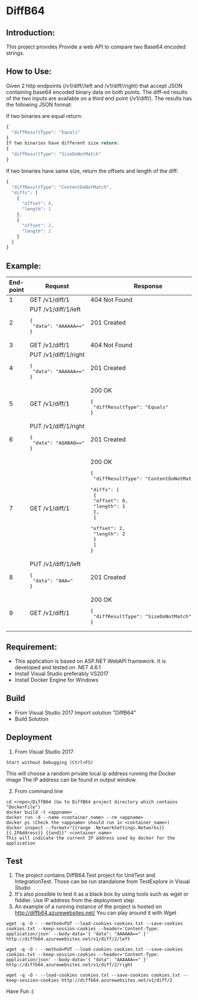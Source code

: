 # DiffB64

## Introduction:
This project provides Provide a web API to compare two Base64 encoded strings. 

## How to Use:
Given 2 http endpoints (<host>/v1/diff/<ID>/left and <host>/v1/diff/<ID>/right) that accept JSON containing base64 encoded binary data on both points. 
The diff-ed results of the two inputs are available on a third end point (<host>/v1/diff/<ID>). The results has the following JSON format:

If two binaries are equal return:
```javascript
{
  "diffResultType": "Equals"
}
If two binaries have different size return:
{
  "diffResultType": "SizeDoNotMatch"
}
```

If two binaries have same size, return the offsets and length of the diff:
```javascript
{
  "diffResultType": "ContentDoNotMatch",
  "diffs": [
    {
      "offset": 0,
      "length": 1
    },
    {
      "offset": 2,
      "length": 2
    }
  ]
}
```
## Example:

| End-point | Request | Response |
| ----------| --------|----------|
| 1 | GET /v1/diff/1 | 	404 Not Found |
| 2 | PUT /v1/diff/1/left <pre>{<br>  "data": "AAAAAA=="<br>}</pre>| 201 Created |
| 3 | GET /v1/diff/1 | 404 Not Found |
| 4 | PUT /v1/diff/1/right <pre>{<br>  "data": "AAAAAA=="<br>}</pre>| 201 Created |
| 5 | GET /v1/diff/1 | 200 OK <pre>{<br> "diffResultType": "Equals"<br>}</pre> | 
| 6 | PUT /v1/diff/1/right <pre>{<br>  "data": "AQABAQ=="<br>}</pre>| 201 Created |
| 7 | GET /v1/diff/1 | 200 OK <pre>{<br> "diffResultType": "ContentDoNotMatch", <br>  "diffs": [ <br>    { <br>      "offset": 0, <br>      "length": 1 <br>    }, <br>    { <br>      "offset": 2, <br>      "length": 2 <br>    } <br>  ] <br>}</pre> |
| 8 | PUT /v1/diff/1/left <pre>{<br>  "data": "AAA="<br>}</pre>|201 Created |
| 9 | GET /v1/diff/1 | 200 OK <pre>{<br>  "diffResultType": "SizeDoNotMatch"<br>}</pre> |

## Requirement:
* This application is based on ASP.NET WebAPI framework. It is developed and tested on .NET 4.6.1
* Install Visual Studio preferably VS2017
* Install Docker Engine for Windows

## Build
* From Visual Studio 2017 Import solution "DiffB64"
* Build Solution

## Deployment
1. From Visual Studio 2017
```
Start without Debugging (Ctrl+F5)
```
This will choose a random private local ip address running the Docker image
The IP address can be found in output window.

2. From command line
```
cd <repo>/DiffB64 (Go to DiffB64 project directory which contains "DockerFile")
docker build -t <appname> .
docker run -d --name <container_name> --rm <appname>
docker ps (Check the <appname> should run in <container_name>)
docker inspect --format="{{range .NetworkSettings.Networks}}{{.IPAddress}} {{end}}" <container_name>
This will indicate the current IP address used by docker for the application
```
## Test
1. The project contains DiffB64.Test project for UnitTest and IntegrationTest. Those can be run standalone from TestExplore in Visual Studio
2. It's also possible to test it as a black box by using tools such as wget or fiddler. Use IP address from the deployment step 
3. An example of a running instance of the project is hosted on http://diffb64.azurewebsites.net/
You can play around it with Wget
```
wget -q -O - --method=PUT --load-cookies cookies.txt --save-cookies cookies.txt --keep-session-cookies --header='Content-Type: application/json' --body-data='{ "data": "AAAAAA==" }' http://diffb64.azurewebsites.net/v1/diff/2/left

wget -q -O - --method=PUT --load-cookies cookies.txt --save-cookies cookies.txt --keep-session-cookies --header='Content-Type: application/json' --body-data='{ "data": "AAAAAA==" }' http://diffb64.azurewebsites.net/v1/diff/2/right

wget -q -O - --load-cookies cookies.txt --save-cookies cookies.txt --keep-session-cookies http://diffb64.azurewebsites.net/v1/diff/2

```
Have Fun :)

